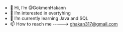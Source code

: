 - 👋 Hi, I’m @GokmenHakann
- 👀 I’m interested in evertyhing 
- 🌱 I’m currently learning Java and SQL
- 📫 How to reach me -----> ghakan317@gmail.com
